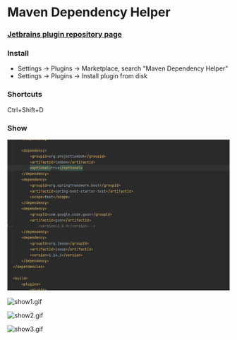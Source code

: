 # Maven Dependency Helper
### [Jetbrains plugin repository page](https://plugins.jetbrains.com/plugin/12041-maven-dependency-helper)
### Install
- Settings -> Plugins -> Marketplace, search "Maven Dependency Helper"
- Settings -> Plugins -> Install plugin from disk
### Shortcuts
Ctrl+Shift+D
### Show  

![show4.gif](https://github.com/yiyingcanfeng/maven-dependency-helper/blob/master/show4.gif?raw=true)  

![show1.gif](https://github.com/yiyingcanfeng/maven-dependency-helper/blob/master/show1.gif?raw=true)

![show2.gif](https://github.com/yiyingcanfeng/maven-dependency-helper/blob/master/show2.gif?raw=true)

![show3.gif](https://github.com/yiyingcanfeng/maven-dependency-helper/blob/master/show3.gif?raw=true)
